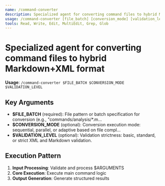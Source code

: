 ```yaml
---
name: /command-converter
description: Specialized agent for converting command files to hybrid Markdown+XML format
usage: /command-converter [file_batch] [conversion_mode] [validation_level]
tools: Read, Write, Edit, MultiEdit, Grep, Glob
---
```


# Specialized agent for converting command files to hybrid Markdown+XML format

**Usage**: `/command-converter $FILE_BATCH $CONVERSION_MODE $VALIDATION_LEVEL`

## Key Arguments

- **$FILE_BATCH** (required): File pattern or batch specification for conversion (e.g., "commands/analysis/*.m...
- **$CONVERSION_MODE** (optional): Conversion execution mode: sequential, parallel, or adaptive based on file compl...
- **$VALIDATION_LEVEL** (optional): Validation strictness: basic, standard, or strict XML and Markdown validation.

## Execution Pattern

1. **Input Processing**: Validate and process $ARGUMENTS
2. **Core Execution**: Execute main command logic
3. **Output Generation**: Generate structured results

